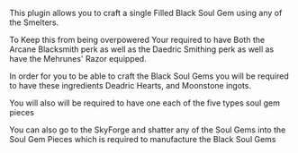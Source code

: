 This plugin allows you to craft a single Filled Black Soul Gem using any of the Smelters.

To Keep this from being overpowered Your required to have Both the Arcane Blacksmith perk as well as the Daedric Smithing perk as well as have the Mehrunes' Razor equipped.

In order for you to be able to craft the Black Soul Gems you will be required to have these ingredients Deadric Hearts, and Moonstone ingots.

You will also will be required to have one each of the five types soul gem pieces

You can also go to the SkyForge and shatter any of the Soul Gems into the Soul Gem Pieces which is required to manufacture the Black Soul Gems